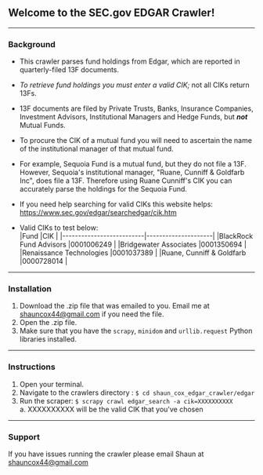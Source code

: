 ## Welcome to the SEC.gov EDGAR Crawler!  
---

### Background  

* This crawler parses fund holdings from Edgar, which are reported 
in quarterly-filed 13F documents.  

* *To retrieve fund holdings you must enter a valid CIK;*
not all CIKs return 13Fs.  

* 13F documents are filed by Private Trusts, Banks, Insurance
Companies, Investment Advisors, Institutional Managers and
Hedge Funds, but _**not**_ Mutual Funds.

* To procure the CIK of a mutual fund you will need to 
ascertain the name of the institutional manager of that 
mutual fund.  

* For example, Sequoia Fund is a mutual fund, but they do not file a 13F. 
However, Sequoia's institutional manager, "Ruane, Cunniff & Goldfarb Inc", 
does file a 13F. Therefore using Ruane Cunniff's CIK you can accurately 
parse the holdings for the Sequoia Fund.  

* If you need help searching for valid CIKs this website helps:  
https://www.sec.gov/edgar/searchedgar/cik.htm  

* Valid CIKs to test below:  
|Fund                      |CIK                  |
|--------------------------|---------------------|
|BlackRock Fund Advisors   |0001006249           |
|Bridgewater Associates    |0001350694           |
|Renaissance Technologies  |0001037389           |
|Ruane, Cunniff & Goldfarb |0000728014           |

---

### Installation  
1. Download the .zip file that was emailed to you. Email me at 
shauncox44@gmail.com if you need the file.  
2. Open the .zip file.  
3. Make sure that you have the `scrapy`, `minidom` and `urllib.request`
Python libraries installed.  

---

### Instructions  
1. Open your terminal.  
2. Navigate to the crawlers directory : `$ cd shaun_cox_edgar_crawler/edgar`  
3. Run the scraper: `$ scrapy crawl edgar_search -a cik=XXXXXXXXXX`  
  a. XXXXXXXXXX will be the valid CIK that you've chosen  

---

### Support  
If you have issues running the crawler please email Shaun at 
shauncox44@gmail.com  